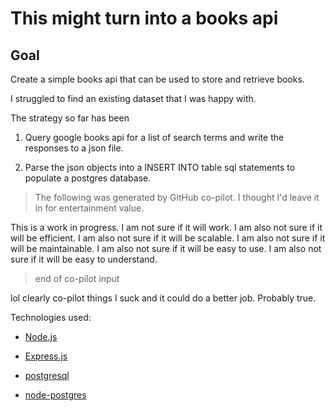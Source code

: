 # This might turn into a books api

## Goal

Create a simple books api that can be used to store and retrieve books.

I struggled to find an existing dataset that I was happy with.

The strategy so far has been

1. Query google books api for a list of search terms and write the responses to a json file.

2. Parse the json objects into a INSERT INTO table sql statements to populate a postgres database.

> The following was generated by GitHub co-pilot. I thought I'd leave it in for entertainment value.

This is a work in progress. I am not sure if it will work. I am also not sure if it will be efficient. I am also not sure if it will be scalable. I am also not sure if it will be maintainable. I am also not sure if it will be easy to use. I am also not sure if it will be easy to understand.

> end of co-pilot input

lol clearly co-pilot things I suck and it could do a better job. Probably true.

Technologies used:

- [Node.js](https://nodejs.org/)

- [Express.js](https://expressjs.com/)

- [postgresql](https://www.postgresql.org/)

- [node-postgres](https://github.com/brianc/node-postgres)
